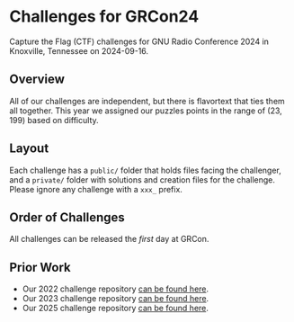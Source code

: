 # Challenges for GRCon24

Capture the Flag (CTF) challenges for GNU Radio Conference 2024 in Knoxville, Tennessee on 2024-09-16.

## Overview

All of our challenges are independent, but there is flavortext that ties them all together. This year we assigned our puzzles points in the range of (23, 199) based on difficulty.

## Layout

Each challenge has a `public/` folder that holds files facing the challenger, and a `private/` folder with solutions and creation files for the challenge. Please ignore any challenge with a `xxx_` prefix.

## Order of Challenges

All challenges can be released the _first_ day at GRCon.

## Prior Work

* Our 2022 challenge repository [can be found here](https://github.com/bebau/grcon22).
* Our 2023 challenge repository [can be found here](https://github.com/Teque5/grcon23).
* Our 2025 challenge repository [can be found here](https://github.com/Teque5/grcon25).

